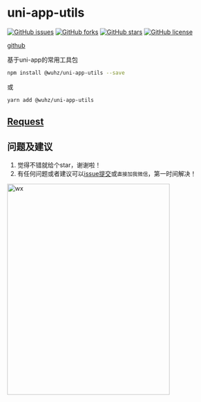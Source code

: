 # uni-app-utils

[![GitHub issues](https://img.shields.io/github/issues/HanZhaorz/uni-app-utils)](https://github.com/HanZhaorz/uni-app-utils/issues)
[![GitHub forks](https://img.shields.io/github/forks/HanZhaorz/uni-app-utils)](https://github.com/HanZhaorz/uni-app-utils/network)
[![GitHub stars](https://img.shields.io/github/stars/HanZhaorz/uni-app-utils)](https://github.com/HanZhaorz/uni-app-utils/stargazers)
[![GitHub license](https://img.shields.io/github/license/HanZhaorz/uni-app-utils)](https://github.com/HanZhaorz/uni-app-utils/blob/master/LICENSE)

[github](https://github.com/HanZhaorz/uni-app-utils)

基于uni-app的常用工具包

```bash
npm install @wuhz/uni-app-utils --save
```

或

```bash
yarn add @wuhz/uni-app-utils
```

## [Request](/uni-app-utils/request.html)

## 问题及建议

1. 觉得不错就给个star，谢谢啦！
2. 有任何问题或者建议可以[issue提交](https://github.com/HanZhaorz/uni-app-utils/issues)或`直接加我微信`，第一时间解决！

<img src="http://hanzhaorz.oss-cn-hangzhou.aliyuncs.com/code.jpeg" width = "376" height = "487" alt="wx"/>